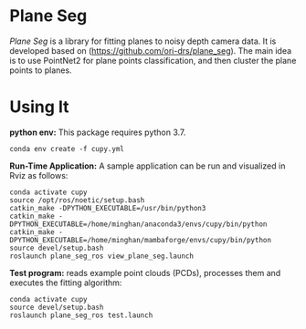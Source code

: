 # Plane Seg
*Plane Seg* is a library for fitting planes to noisy depth camera data. It is developed based on (https://github.com/ori-drs/plane_seg). The main idea is to use PointNet2 for plane points classification, and then cluster the plane points to planes. 

# Using It
**python env:** This package requires python 3.7.
```
conda env create -f cupy.yml
```

**Run-Time Application:** A sample application can be run and visualized in Rviz as follows:

```
conda activate cupy
source /opt/ros/noetic/setup.bash
catkin_make -DPYTHON_EXECUTABLE=/usr/bin/python3
catkin_make -DPYTHON_EXECUTABLE=/home/minghan/anaconda3/envs/cupy/bin/python
catkin_make -DPYTHON_EXECUTABLE=/home/minghan/mambaforge/envs/cupy/bin/python
source devel/setup.bash 
roslaunch plane_seg_ros view_plane_seg.launch
```

**Test program:** reads example point clouds (PCDs), processes them and executes the fitting algorithm:

```
conda activate cupy
source devel/setup.bash 
roslaunch plane_seg_ros test.launch
```

